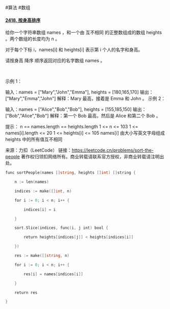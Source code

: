 #算法 #数组 

#### [2418. 按身高排序](https://leetcode.cn/problems/sort-the-people/)

给你一个字符串数组 names ，和一个由 互不相同 的正整数组成的数组 heights 。两个数组的长度均为 n 。

对于每个下标 i，names[i] 和 heights[i] 表示第 i 个人的名字和身高。

请按身高 降序 顺序返回对应的名字数组 names 。

 

示例 1：

输入：names = ["Mary","John","Emma"], heights = [180,165,170]
输出：["Mary","Emma","John"]
解释：Mary 最高，接着是 Emma 和 John 。
示例 2：

输入：names = ["Alice","Bob","Bob"], heights = [155,185,150]
输出：["Bob","Alice","Bob"]
解释：第一个 Bob 最高，然后是 Alice 和第二个 Bob 。
 

提示：
n == names.length == heights.length
1 <= n <= 103
1 <= names[i].length <= 20
1 <= heights[i] <= 105
names[i] 由大小写英文字母组成
heights 中的所有值互不相同

来源：力扣（LeetCode）
链接：https://leetcode.cn/problems/sort-the-people
著作权归领扣网络所有。商业转载请联系官方授权，非商业转载请注明出处。

```go
func sortPeople(names []string, heights []int) []string {

    n := len(names)

    indices := make([]int, n)

    for i := 0; i < n; i++ {

        indices[i] = i

    }

    sort.Slice(indices, func(i, j int) bool {

        return heights[indices[j]] < heights[indices[i]]

    })

    res := make([]string, n)

    for i := 0; i < n; i++ {

        res[i] = names[indices[i]]

    }

    return res

}
```